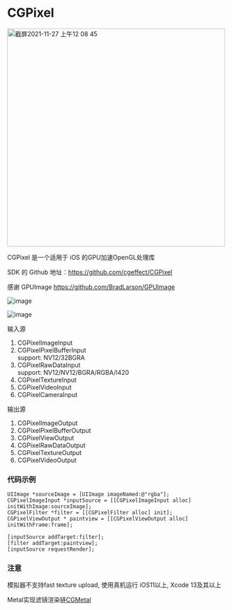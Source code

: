 # CGPixel

<img width="500" alt="截屏2021-11-27 上午12 08 45" src="https://user-images.githubusercontent.com/15692322/154796866-ff3657f1-9154-4b5d-b7d6-b33b44098353.png">

CGPixel 是一个适用于 iOS 的GPU加速OpenGL处理库<br>

SDK 的 Github 地址：https://github.com/cgeffect/CGPixel

感谢 GPUImage https://github.com/BradLarson/GPUImage

![image](https://user-images.githubusercontent.com/15692322/124691103-da010180-df0d-11eb-8e20-e6d9791ff708.png)

![image](https://user-images.githubusercontent.com/15692322/139862736-b8cb67b0-7b8f-4bb1-9f72-05d7b26d653d.gif)


输入源
1. CGPixelImageInput
2. CGPixelPixelBufferInput<br/>
    support: NV12/32BGRA
3. CGPixelRawDataInput<br/>
    support: NV12/NV12/BGRA/RGBA/I420
4. CGPixelTextureInput<br/>
5. CGPixelVideoInput<br/>
6. CGPixelCameraInput<br/>

输出源
1. CGPixelImageOutput<br/>
2. CGPixelPixelBufferOutput<br/>
2. CGPixelViewOutput<br/>
4. CGPixelRawDataOutput<br/>
5. CGPixelTextureOutput<br/>
6. CGPixelVideoOutput<br/>

### 代码示例
``` 
UIImage *sourceImage = [UIImage imageNamed:@"rgba"];
CGPixelImageInput *inputSource = [[CGPixelImageInput alloc] initWithImage:sourceImage];
CGPixelFilter *filter = [[CGPixelFilter alloc] init];
CGPixelViewOutput * paintview = [[CGPixelViewOutput alloc] initWithFrame:frame];

[inputSource addTarget:filter];
[filter addTarget:paintview];
[inputSource requestRender];
```

### 注意
模拟器不支持fast texture upload, 使用真机运行
iOS11以上, Xcode 13及其以上

Metal实现滤镜渲染链[CGMetal](https://github.com/cgeffect/CGMetal)
